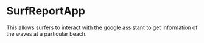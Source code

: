 # SurfReportApp

This allows surfers to interact with the google assistant to get information of the waves at a particular beach.
